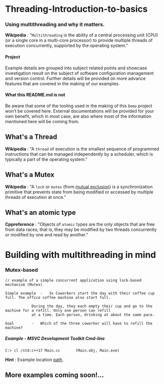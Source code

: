 # Threading-Introduction-to-basics

### Using multithreading and why it matters.

**Wikipedia** : "`Multithreading` is the ability of a central processing unit (CPU) (or a single core in a multi-core processor) to provide multiple threads of execution concurrently, supported by the operating system."

#### Project

Example details are grouped into subject related points and showcase investigation result on the subject of software configuration management and version control. Further details will be provided on more advance features that are covered in the making of our examples.

#### What this README.md is not

Be aware that some of the tooling used in the making of this `Demo` project won't be covered here. External documentations will be provided for your own benefit, which in most case, are also where most of the information mentioned here will be coming from.

## What's a Thread

**Wikipedia** : "A `thread` of execution is the smallest sequence of programmed instructions that can be managed independently by a scheduler, which is typically a part of the operating system."

## What's a Mutex

**Wikipedia** : "A `lock` or `mutex` (from [mutual exclusion](https://en.wikipedia.org/wiki/Mutual_exclusion)) is a synchronization primitive that prevents state from being modified or accessed by multiple threads of execution at once."

## What's an atomic type

**Cppreference** : "Objects of `atomic` types are the only objects that are free from data races; that is, they may be modified by two threads concurrently or modified by one and read by another."

# Building with multithreading in mind

### Mutex-based

```
// example of a simple concurrent application using lock-based mechanism (Mutex)

Simple example	-	3x Coworkers start the day with their coffee cup full. The office coffee machine also start full.

			During the day, they each empty their cup and go to the machine for a refill. Only one person can refill
			at a time. Each person, drinking at about the same pace.

Goal		-	Which of the three coworker will have to refill the machine?

```

##### Example - MSVC Development Toolkit Cmd-line

```
C:> cl /std:c++17 Main.cc		(Main.obj, Main.exe)
```

**Hint** : Example location [path](https://github.com/guyllaumedemers/Threading-Introduction-to-basics/blob/master/simple-concurrency/Main.cc).

## More examples coming soon!...